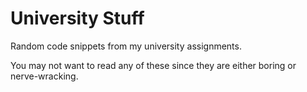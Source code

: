 # University Stuff
Random code snippets from my university assignments.

You may not want to read any of these since they are either boring or nerve-wracking.
